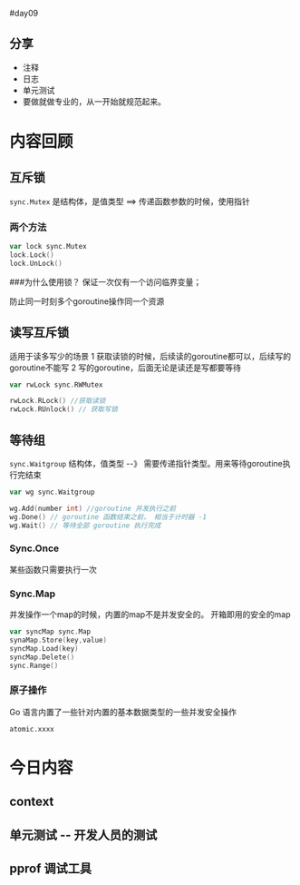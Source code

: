 #day09
## 分享
* 注释
* 日志
* 单元测试
* 要做就做专业的，从一开始就规范起来。

# 内容回顾
## 互斥锁
`sync.Mutex`
是结构体，是值类型 ==> 传递函数参数的时候，使用指针
### 两个方法
```go
var lock sync.Mutex
lock.Lock()
lock.UnLock()
````
###为什么使用锁？
保证一次仅有一个访问临界变量；

防止同一时刻多个goroutine操作同一个资源

## 读写互斥锁
适用于读多写少的场景
1 获取读锁的时候，后续读的goroutine都可以，后续写的goroutine不能写
2 写的goroutine，后面无论是读还是写都要等待

```go
var rwLock sync.RWMutex

rwLock.RLock() //获取读锁
rwLock.RUnlock() // 获取写锁


```

## 等待组

`sync.Waitgroup`
结构体，值类型 --》 需要传递指针类型。用来等待goroutine执行完结束

```go
var wg sync.Waitgroup

wg.Add(number int) //goroutine 并发执行之前
wg.Done() // goroutine 函数结束之前， 相当于计时器 -1 
wg.Wait() // 等待全部 goroutine 执行完成

```

### Sync.Once
某些函数只需要执行一次
### Sync.Map
并发操作一个map的时候，内置的map不是并发安全的。
开箱即用的安全的map

```go
var syncMap sync.Map
synaMap.Store(key,value)
syncMap.Load(key)
syncMap.Delete()
sync.Range()
````

### 原子操作
Go 语言内置了一些针对内置的基本数据类型的一些并发安全操作

`atomic.xxxx`




# 今日内容
## context
## 单元测试 -- 开发人员的测试
## pprof 调试工具